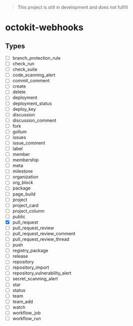 > This project is still in development and does not fulfill

# octokit-webhooks

## Types
- [ ] branch_protection_rule
- [ ] check_run
- [ ] check_suite
- [ ] code_scanning_alert
- [ ] commit_comment
- [ ] create
- [ ] delete
- [ ] deployment
- [ ] deployment_status
- [ ] deploy_key
- [ ] discussion
- [ ] discussion_comment
- [ ] fork
- [ ] gollum
- [ ] issues
- [ ] issue_comment
- [ ] label
- [ ] member
- [ ] membership
- [ ] meta
- [ ] milestone
- [ ] organization
- [ ] org_block
- [ ] package
- [ ] page_build
- [ ] project
- [ ] project_card
- [ ] project_column
- [ ] public
- [x] pull_request
- [ ] pull_request_review
- [ ] pull_request_review_comment
- [ ] pull_request_review_thread
- [ ] push
- [ ] registry_package
- [ ] release
- [ ] repository
- [ ] repository_import
- [ ] repository_vulnerability_alert
- [ ] secret_scanning_alert
- [ ] star
- [ ] status
- [ ] team
- [ ] team_add
- [ ] watch
- [ ] workflow_job
- [ ] workflow_run
